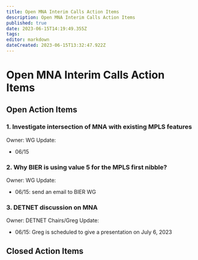 ```yaml
---
title: Open MNA Interim Calls Action Items
description: Open MNA Interim Calls Action Items
published: true
date: 2023-06-15T14:19:49.355Z
tags: 
editor: markdown
dateCreated: 2023-06-15T13:32:47.922Z
---
```


# Open MNA Interim Calls Action Items

## Open Action Items
### 1. Investigate intersection of MNA with existing MPLS features
Owner: WG
Update:
- 06/15

### 2. Why BIER is using value 5 for the MPLS first nibble?
Owner: WG
Update:
- 06/15: send an email to BIER WG

### 3. DETNET discussion on MNA
Owner: DETNET Chairs/Greg
Update:
- 06/15: Greg is scheduled to give a presentation on July 6, 2023


## Closed Action Items